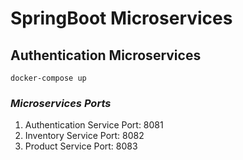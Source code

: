 # **SpringBoot Microservices**

## **Authentication Microservices**
    docker-compose up

### **_Microservices Ports_**
1. Authentication Service Port: 8081
2. Inventory Service Port: 8082 
3. Product Service Port: 8083